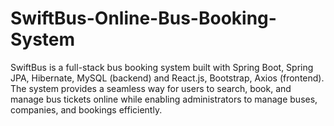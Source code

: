 # SwiftBus-Online-Bus-Booking-System
SwiftBus is a full-stack bus booking system built with Spring Boot, Spring JPA, Hibernate, MySQL (backend) and React.js, Bootstrap, Axios (frontend). The system provides a seamless way for users to search, book, and manage bus tickets online while enabling administrators to manage buses, companies, and bookings efficiently.
